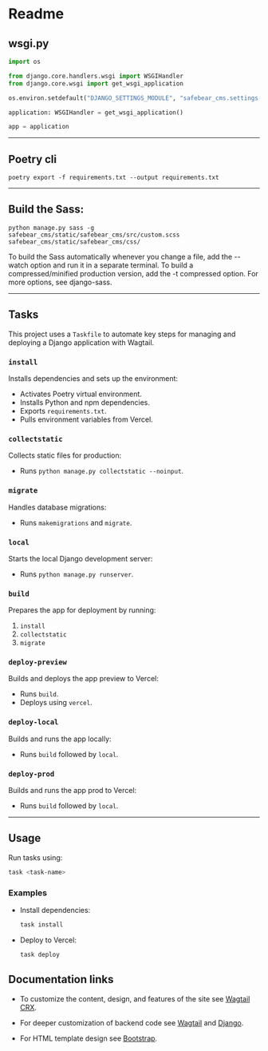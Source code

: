 # Readme

## wsgi.py
```py
import os

from django.core.handlers.wsgi import WSGIHandler
from django.core.wsgi import get_wsgi_application

os.environ.setdefault("DJANGO_SETTINGS_MODULE", "safebear_cms.settings.prod")

application: WSGIHandler = get_wsgi_application()

app = application
```
---
## Poetry cli
```
poetry export -f requirements.txt --output requirements.txt
```
---
## Build the Sass:

``` 
python manage.py sass -g safebear_cms/static/safebear_cms/src/custom.scss safebear_cms/static/safebear_cms/css/
```

   To build the Sass automatically whenever you change a file, add the --watch
   option and run it in a separate terminal. To build a compressed/minified
   production version, add the -t compressed option. For more options, see
   django-sass.

---
## Tasks

This project uses a `Taskfile` to automate key steps for managing and deploying a Django application with Wagtail.

### `install`
Installs dependencies and sets up the environment:
- Activates Poetry virtual environment.
- Installs Python and npm dependencies.
- Exports `requirements.txt`.
- Pulls environment variables from Vercel.

### `collectstatic`
Collects static files for production:
- Runs `python manage.py collectstatic --noinput`.

### `migrate`
Handles database migrations:
- Runs `makemigrations` and `migrate`.

### `local`
Starts the local Django development server:
- Runs `python manage.py runserver`.

### `build`
Prepares the app for deployment by running:
1. `install`
2. `collectstatic`
3. `migrate`

### `deploy-preview`
Builds and deploys the app preview to Vercel:
- Runs `build`.
- Deploys using `vercel`.

### `deploy-local`
Builds and runs the app locally:
- Runs `build` followed by `local`.

### `deploy-prod`
Builds and runs the app prod to Vercel:
- Runs `build` followed by `local`.

---

## Usage

Run tasks using:

```bash
task <task-name>
```

### Examples
- Install dependencies:
  ```bash
  task install
  ```
- Deploy to Vercel:
  ```bash
  task deploy
  ```

## Documentation links

- To customize the content, design, and features of the site see [Wagtail CRX](https://discord.com/channels/@me/1242407406638600305/1318208665626480670).

- For deeper customization of backend code see [Wagtail](https://discord.com/channels/@me/1242407406638600305/1318208665626480670) and [Django](https://discord.com/channels/@me/1242407406638600305/1318208665626480670).

- For HTML template design see [Bootstrap](https://discord.com/channels/@me/1242407406638600305/1318208665626480670).